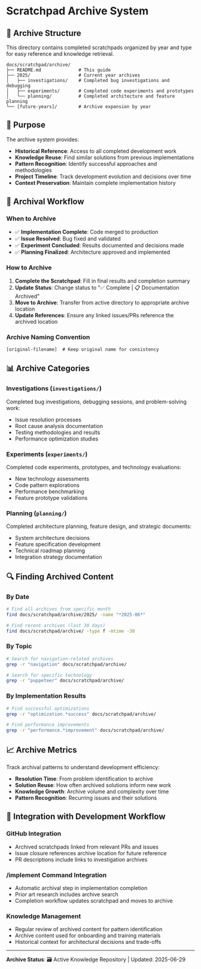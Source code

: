 # Scratchpad Archive System

## 📁 Archive Structure

This directory contains completed scratchpads organized by year and type for easy reference and knowledge retrieval.

```
docs/scratchpad/archive/
├── README.md              # This guide
├── 2025/                  # Current year archives
│   ├── investigations/    # Completed bug investigations and debugging
│   ├── experiments/       # Completed code experiments and prototypes  
│   └── planning/          # Completed architecture and feature planning
└── [future-years]/        # Archive expansion by year
```

## 🎯 Purpose

The archive system provides:
- **Historical Reference**: Access to all completed development work
- **Knowledge Reuse**: Find similar solutions from previous implementations
- **Pattern Recognition**: Identify successful approaches and methodologies
- **Project Timeline**: Track development evolution and decisions over time
- **Context Preservation**: Maintain complete implementation history

## 🔄 Archival Workflow

### When to Archive
- ✅ **Implementation Complete**: Code merged to production
- ✅ **Issue Resolved**: Bug fixed and validated
- ✅ **Experiment Concluded**: Results documented and decisions made
- ✅ **Planning Finalized**: Architecture approved and implemented

### How to Archive
1. **Complete the Scratchpad**: Fill in final results and completion summary
2. **Update Status**: Change status to "✅ Complete | 📋 Documentation Archived"
3. **Move to Archive**: Transfer from active directory to appropriate archive location
4. **Update References**: Ensure any linked issues/PRs reference the archived location

### Archive Naming Convention
```
[original-filename]  # Keep original name for consistency
```

## 📊 Archive Categories

### **Investigations** (`investigations/`)
Completed bug investigations, debugging sessions, and problem-solving work:
- Issue resolution processes
- Root cause analysis documentation  
- Testing methodologies and results
- Performance optimization studies

### **Experiments** (`experiments/`)
Completed code experiments, prototypes, and technology evaluations:
- New technology assessments
- Code pattern explorations
- Performance benchmarking
- Feature prototype validations

### **Planning** (`planning/`)
Completed architecture planning, feature design, and strategic documents:
- System architecture decisions
- Feature specification development
- Technical roadmap planning
- Integration strategy documentation

## 🔍 Finding Archived Content

### By Date
```bash
# Find all archives from specific month
find docs/scratchpad/archive/2025/ -name "*2025-06*"

# Find recent archives (last 30 days)
find docs/scratchpad/archive/ -type f -mtime -30
```

### By Topic
```bash
# Search for navigation-related archives
grep -r "navigation" docs/scratchpad/archive/

# Search for specific technology
grep -r "puppeteer" docs/scratchpad/archive/
```

### By Implementation Results
```bash
# Find successful optimizations
grep -r "optimization.*success" docs/scratchpad/archive/

# Find performance improvements
grep -r "performance.*improvement" docs/scratchpad/archive/
```

## 📈 Archive Metrics

Track archival patterns to understand development efficiency:
- **Resolution Time**: From problem identification to archive
- **Solution Reuse**: How often archived solutions inform new work
- **Knowledge Growth**: Archive volume and complexity over time
- **Pattern Recognition**: Recurring issues and their solutions

## 🚀 Integration with Development Workflow

### GitHub Integration
- Archived scratchpads linked from relevant PRs and issues
- Issue closure references archive location for future reference
- PR descriptions include links to investigation archives

### /implement Command Integration
- Automatic archival step in implementation completion
- Prior art research includes archive search
- Completion workflow updates scratchpad and moves to archive

### Knowledge Management
- Regular review of archived content for pattern identification
- Archive content used for onboarding and training materials
- Historical context for architectural decisions and trade-offs

---

**Archive Status**: 🗃️ Active Knowledge Repository | Updated: 2025-06-29